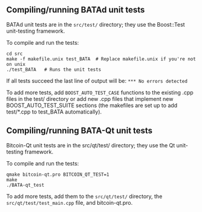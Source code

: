 Compiling/running BATAd unit tests
------------------------------------

BATAd unit tests are in the `src/test/` directory; they
use the Boost::Test unit-testing framework.

To compile and run the tests:

	cd src
	make -f makefile.unix test_BATA  # Replace makefile.unix if you're not on unix
	./test_BATA   # Runs the unit tests

If all tests succeed the last line of output will be:
`*** No errors detected`

To add more tests, add `BOOST_AUTO_TEST_CASE` functions to the existing
.cpp files in the test/ directory or add new .cpp files that
implement new BOOST_AUTO_TEST_SUITE sections (the makefiles are
set up to add test/*.cpp to test_BATA automatically).


Compiling/running BATA-Qt unit tests
---------------------------------------

Bitcoin-Qt unit tests are in the src/qt/test/ directory; they
use the Qt unit-testing framework.

To compile and run the tests:

	qmake bitcoin-qt.pro BITCOIN_QT_TEST=1
	make
	./BATA-qt_test

To add more tests, add them to the `src/qt/test/` directory,
the `src/qt/test/test_main.cpp` file, and bitcoin-qt.pro.
